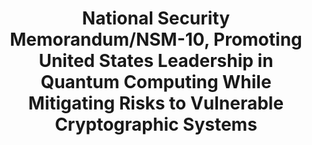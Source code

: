 ---
title: "National Security Memorandum/NSM-10, Promoting United States Leadership in Quantum Computing While Mitigating Risks to Vulnerable Cryptographic Systems"
description: "The US aims to expand its quantum computing capabilities while mitigating risks to data security. The memo directs agencies to support quantum R&D and workforce development to maintain US leadership. Agencies must inventory systems vulnerable to quantum computers within 180 days and develop encryption modernization plans. This aims to protect sensitive data as quantum computing advances. A Quantum Cryptography and Post-Quantum Cryptography Technical Evaluation Group will be established. This interagency group will coordinate technical strategies for cryptographic modernization across government."
url-link: "https://www.whitehouse.gov/briefing-room/statements-releases/2022/05/04/national-security-memorandum-on-promoting-united-states-leadership-in-quantum-computing-while-mitigating-risks-to-vulnerable-cryptographic-systems/"
type: "HTML"
gov-only: "false"
is-external: "true"
publication-date: "May 04, 2022"
reading-time: "15"
resource-type: "Guidance"
filter: "p-filter"
audience: "security-compliance"
branded-offerings: "acquisition-policy-it-category"
---